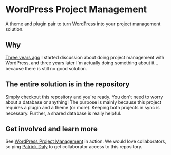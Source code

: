 WordPress Project Management
============================

A theme and plugin pair to turn [WordPress][wp] into your project management solution.

[wp]: http://wordpress.org/

## Why
[Three years ago](http://developdaly.com/wordpress/wordpress-for-project-management/) I started discussion about doing project management with WordPress, and three years later I'm actually doing something about it... because there is still no good solution.

## The entire solution is in the repository

Simply checkout this repository and you're ready. You don't need to worry about a database or anything! The purpose is mainly because this project requires a plugin and a theme (or more). Keeping both projects in sync is necessary. Further, a shared database is really helpful.

## Get involved and learn more

See [WordPress Project Management](http://production.pm.developdaly.com/) in action. We would love collaborators, so ping [Patrick Daly](https://github.com/developdaly) to get collaborator access to this repository.